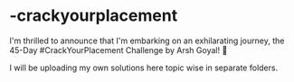 # -crackyourplacement
I'm thrilled to announce that I'm embarking on an exhilarating journey, the 45-Day #CrackYourPlacement Challenge by Arsh Goyal! 💪

I will be uploading my own solutions here topic wise in separate folders.
